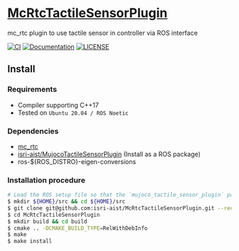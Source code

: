 # [McRtcTactileSensorPlugin](https://github.com/isri-aist/McRtcTactileSensorPlugin)
mc_rtc plugin to use tactile sensor in controller via ROS interface

[![CI](https://github.com/isri-aist/McRtcTactileSensorPlugin/actions/workflows/ci.yaml/badge.svg)](https://github.com/isri-aist/McRtcTactileSensorPlugin/actions/workflows/ci.yaml)
[![Documentation](https://img.shields.io/badge/doxygen-online-brightgreen?logo=read-the-docs&style=flat)](https://isri-aist.github.io/McRtcTactileSensorPlugin/)
[![LICENSE](https://img.shields.io/github/license/isri-aist/McRtcTactileSensorPlugin)](https://github.com/isri-aist/McRtcTactileSensorPlugin/blob/master/LICENSE)

## Install

### Requirements
- Compiler supporting C++17
- Tested on `Ubuntu 20.04 / ROS Noetic`

### Dependencies
- [mc_rtc](https://jrl-umi3218.github.io/mc_rtc)
- [isri-aist/MujocoTactileSensorPlugin](https://github.com/isri-aist/MujocoTactileSensorPlugin) (Install as a ROS package)
- ros-${ROS_DISTRO}-eigen-conversions

### Installation procedure
```bash
# Load the ROS setup file so that the `mujoco_tactile_sensor_plugin` package can be found
$ mkdir ${HOME}/src && cd ${HOME}/src
$ git clone git@github.com:isri-aist/McRtcTactileSensorPlugin.git --recursive
$ cd McRtcTactileSensorPlugin
$ mkdir build && cd build
$ cmake .. -DCMAKE_BUILD_TYPE=RelWithDebInfo
$ make
$ make install
```

